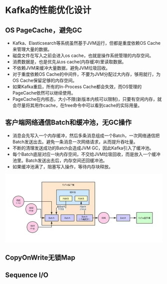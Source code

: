 # Kafka的性能优化设计

## OS PageCache，避免GC
 * Kafka、Elasticsearch等系统虽然基于JVM运行，但都是重度依赖OS Cache来管理大量的数据。
 * 磁盘文件在写入之前会进入os cache，也就是操作系统管理的内存空间。
 * 消费数据是，也是优先从os cache(内存缓冲)里读取数据。
 * 不依赖JVM来缓冲大量数据，避免JVM垃圾回收。
 * 对于重度依赖OS Cache的中间件，不要为JVM分配过大内存，够用就行，为OS Cache保留足够的内存空间。
 * 如果Kafka重启，所有的In-Process Cache都会失效，而OS管理的PageCache依然可以继续使用。
 * PageCache在内核态，大小不限(新版本内核可以限制)，只要有空闲内存，就会尽量将其用作cache，在free命令中可以看到cache的实际用量。

## 客户端网络通信Batch和缓冲池，无GC操作
 * 消息会先写入一个内存缓冲，然后多条消息组成一个Batch，一次网络通信把Batch发送出去。避免一条消息一次网络请求，从而提升吞吐量。
 * 不断的清理发送成功的Batch会造成JVM GC，因此Kafka引入了缓冲池。
 * 每个Batch底层对应一块内存空间，不交给JVM垃圾回收，而是放入一个缓冲池里。Batch发送出去后，内存空间还回缓冲池。
 * 如果缓冲池满了，阻塞写入操作，等待内存块释放。

 ![Kafka客户端][Kafka客户端]

## CopyOnWrite无锁Map

## Sequence I/O


[Kafka客户端]:img/Kafka客户端.png